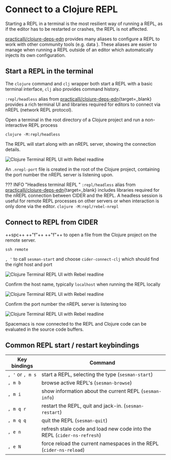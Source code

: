 # Connect to a Clojure REPL

Starting a REPL in a terminal is the most resilient way of running a REPL, as if the editor has to be restarted or crashes, the REPL is not affected.

[practicalli/clojure-deps-edn](https://practical.li/clojure/clojure-cli/install/community-tools.html) provides many aliases to configure a REPL to work with other community tools (e.g. data ).  These aliases are easier to manage when running a REPL outside of an editor which automatically injects its own configuration.


## Start a REPL in the terminal

The `clojure` command and `clj` wrapper both start a REPL with a basic terminal interface, `clj` also provides command history.

`:repl/headless` alias from [practicalli/clojure-deps-edn](https://practical.li/clojure/clojure-cli/install/community-tools.html){target=_blank} provides a rich terminal UI and libraries required for editors to connect via nREPL (network REPL protocol).

Open a terminal in the root directory of a Clojure project and run a non-interactive REPL process

```shell
clojure -M:repl/headless
```

The REPL will start along with an nREPL server, showing the connection details.

![Clojure Terminal REPL UI with Rebel readline](/spacemacs/images/clojure-repl-terminal-rebel-nrepl.png)

An `.nrepl-port` file is created in the root of the Clojure project, containing the port number the nREPL server is listening upon.


??? INFO "Headless terminal REPL "
    `:repl/headless` alias from [practicalli/clojure-deps-edn](https://practical.li/clojure/clojure-cli/install/community-tools.html){target=_blank} includes libraries required for the nREPL connection between CIDER and the REPL.  A headless session is useful for remote REPL processes on other servers or when interaction is only done via the editor.
    ```
    clojure -M:repl/rebel-nrepl
    ```


## Connect to REPL from CIDER

++spc++ ++"f"++ ++"f"++ to open a file from the Clojure project on the remote server.

```shell
ssh remote
```

`, '` to call `sesman-start` and choose `cider-connect-clj` which should find the right host and port

![Clojure Terminal REPL UI with Rebel readline](/spacemacs/images/spacemacs-clojure-cider-connect-clj.png)

Confirm the host name, typically `localhost` when running the REPL locally

![Clojure Terminal REPL UI with Rebel readline](/spacemacs/images/spacemacs-clojure-cider-connect-host.png)

Confirm the port number the nREPL server is listening too

![Clojure Terminal REPL UI with Rebel readline](/spacemacs/images/spacemacs-clojure-cider-connect-port.png)


Spacemacs is now connected to the REPL and Clojure code can be evaluated in the source code buffers.



## Common REPL start / restart keybindings

| Key bindings     | Command                                                                 |
|------------------|-------------------------------------------------------------------------|
| `, '` or `, m s` | start a REPL, selecting the type (`sesman-start`)                       |
| `, m b`          | browse active REPL's  (`sesman-browse`)                                 |
| `, m i`          | show information about the current REPL  (`sesman-info`)                |
| `, m q r`        | restart the REPL, quit and jack-in.  (`sesman-restart`)                 |
| `, m q q`        | quit the REPL (`sesman-quit`)                                           |
| `, e n`          | refresh stale code and load new code into the REPL (`cider-ns-refresh`) |
| `, e N`          | force reload the current namespaces in the REPL (`cider-ns-reload`)     |
